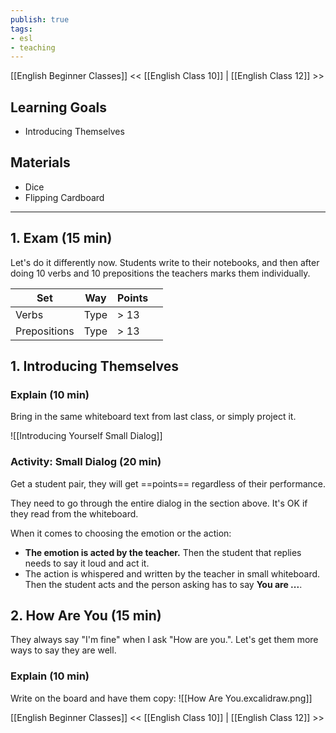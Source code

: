 ```yaml
---
publish: true
tags:
- esl
- teaching
---
```


[[English Beginner Classes]]
<< [[English Class 10]] | [[English Class 12]] >>

## Learning Goals
- Introducing Themselves

## Materials
- Dice
- Flipping Cardboard

---

## 1. Exam (15 min)
Let's do it differently now. Students write to their notebooks, and then after doing 10 verbs and 10 prepositions the teachers marks them individually.

| Set          | Way  | Points |     |
| ------------ | ---- | ------ | --- |
| Verbs        | Type | > 13   |     |
| Prepositions | Type | > 13   |     |

## 1. Introducing Themselves
### Explain (10 min)
Bring in the same whiteboard text from last class, or simply project it.

![[Introducing Yourself Small Dialog]]

### Activity: Small Dialog (20 min)
Get a student pair, they will get ==points== regardless of their performance.

They need to go through the entire dialog in the section above. It's OK if they read from the whiteboard.

When it comes to choosing the emotion or the action:
- **The emotion is acted by the teacher.** Then the student that replies needs to say it loud and act it.
- The action is whispered and written by the teacher in small whiteboard. Then the student acts and the person asking has to say **You are ...**.


## 2. How Are You (15 min)
They always say "I'm fine" when I ask "How are you.". Let's get them more ways to say they are well.

### Explain (10 min)
Write on the board and have them copy:
![[How Are You.excalidraw.png]]

[[English Beginner Classes]]
<< [[English Class 10]] | [[English Class 12]] >>